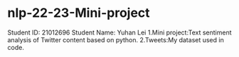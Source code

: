 # nlp-22-23-Mini-project
Student ID: 21012696
Student Name: Yuhan Lei
1.Mini project:Text sentiment analysis of Twitter content based on python.
2.Tweets:My dataset used in code.
